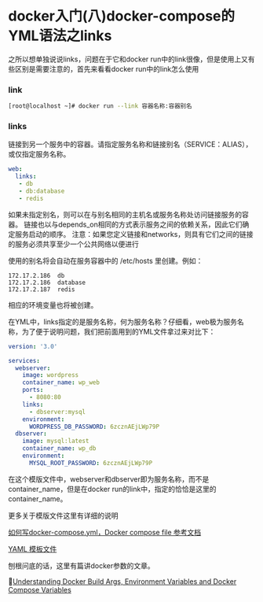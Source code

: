 # docker入门(八)docker-compose的YML语法之links
之所以想单独说说links，问题在于它和docker run中的link很像，但是使用上又有些区别是需要注意的，首先来看看docker run中的link怎么使用

### link
```bash
[root@localhost ~]# docker run --link 容器名称:容器别名
```

### links
链接到另一个服务中的容器。请指定服务名称和链接别名（SERVICE：ALIAS），或仅指定服务名称。
```yml
web:
  links:
   - db
   - db:database
   - redis
```
如果未指定别名，则可以在与别名相同的主机名或服务名称处访问链接服务的容器。
链接也以与depends_on相同的方式表示服务之间的依赖关系，因此它们确定服务启动的顺序。
注意：如果您定义链接和networks，则具有它们之间的链接的服务必须共享至少一个公共网络以便进行

使用的别名将会自动在服务容器中的 /etc/hosts 里创建。例如：
```
172.17.2.186  db
172.17.2.186  database
172.17.2.187  redis
```
相应的环境变量也将被创建。

在YML中，links指定的是服务名称，何为服务名称？仔细看，web极为服务名称，为了便于说明问题，我们把前面用到的YML文件拿过来对比下：
```yml
version: '3.0'

services:
  webserver:
    image: wordpress
    container_name: wp_web
    ports:
      - 8080:80
    links:
      - dbserver:mysql
    environment:
      WORDPRESS_DB_PASSWORD: 6zcznAEjLWp79P
  dbserver:
    image: mysql:latest
    container_name: wp_db
    environment:
      MYSQL_ROOT_PASSWORD: 6zcznAEjLWp79P
```
在这个模版文件中，webserver和dbserver即为服务名称，而不是container_name，但是在docker run的link中，指定的恰恰是这里的container_name。

更多关于模版文件这里有详细的说明

[如何写docker-compose.yml，Docker compose file 参考文档](https://deepzz.com/post/docker-compose-file.html)

[YAML 模板文件](http://wiki.jikexueyuan.com/project/docker-technology-and-combat/yaml_file.html)

刨根问底的话，这里有篇讲docker参数的文章。

[Understanding Docker Build Args, Environment Variables and Docker Compose Variables](https://vsupalov.com/docker-env-vars/)
